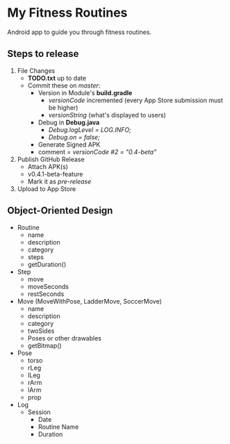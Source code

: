 # My Fitness Routines
Android app to guide you through fitness routines.

## Steps to release
1. File Changes
    - **TODO.txt** up to date
    - Commit these on *master*:
        - Version in Module's **build.gradle**
            - *versionCode* incremented (every App Store submission must be higher)
            - *versionString* (what's displayed to users)
       - Debug in **Debug.java**
            - *Debug.logLevel = LOG.INFO;*
            - *Debug.on = false;*
       - Generate Signed APK
       - comment = *versionCode #2 = "0.4-beta"*
1. Publish GitHub Release
    - Attach APK(s)
    - v0.4.1-beta-feature
    - Mark it as *pre-release*
1. Upload to App Store

## Object-Oriented Design
- Routine
    - name
    - description
    - category
    - steps
    - getDuration()
- Step
    - move
    - moveSeconds
    - restSeconds
- Move (MoveWithPose, LadderMove, SoccerMove)
    - name
    - description
    - category
    - twoSides
    - Poses or other drawables
    - getBitmap()
- Pose
    - torso
    - rLeg
    - lLeg
    - rArm
    - lArm
    - prop
- Log
    - Session
        - Date
        - Routine Name
        - Duration
